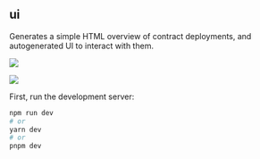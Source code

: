 ## ui

Generates a simple HTML overview of contract deployments, and autogenerated UI to interact with them.

![](https://i.imgur.com/E7hjzWm.png)

![](https://i.imgur.com/7D5otYx.png)

First, run the development server:

```bash
npm run dev
# or
yarn dev
# or
pnpm dev
```

